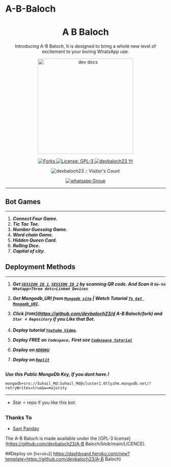 # A-B-Baloch
<h1 align="center"> A B Baloch </h1> 
<p align="center"> Introducing A-B Baloch, It is designed to bring a whole new level of excitement to your boring WhatsApp use. </p>

<p align="center">
  <a href="https://www.youtube.com/@dev_baloch">
    <img alt="dev docs" height="300" src="https://i.imgur.com/ui7GN0L.jpeg">
  </a>
</p>
   
   
<p align="center">
  <a href="" target="_blank">
    <img alt="Forks" src="https://img.shields.io/github/forks/devbaloch23/A-B Baloch" />
  </a>
  <a aria-label="DeVBaloCH is free to use" href="https://github.com/devbaloch23/A-B Baloch/blob/main/LICENCE" target="_blank">
    <img alt="License: GPL-3" src="https://badges.frapsoft.com/os/gpl/gpl.png?v=103)](https://opensource.org/licenses/GPL-3.0/" target="_blank" />
  </a>
  <a aria-label="A-B Baloch is free to use" href="https://www.youtube.com/@dev_baloch" target="_blank">
    <img alt="devbaloch23 Yt" src="https://img.shields.io/youtube/channel/subscribers/UCU071AMRqcd5mfTdCgJFwPg" target="_blank" />
  </a>

</p>
<p align="center"><img src="https://profile-counter.glitch.me/{devbaloch23}/count.svg" alt="devbaloch23 :: Visitor's Count" /></p>
<p align="center">
 <a href="https://chat.whatsapp.com/CiqdwyiDV9eCR3xLe0Tt" target="_blank">
    <img alt="whatsapp Group" src="https://img.shields.io/badge/ Whatsapp Support Group -25D366?style=for-the-badge&logo=whatsapp&logoColor=white" />
  </a>
</p>

---
 
 


   
 
 

 

## Bot Games
---
1. ***Connect Four Game.***
2.  ***Tic Tac Toe.***
3.  ***Number Guessing Game.***
4.  ***Word chain Game.***
5.  ***Hidden Queen Card.***
6.  ***Rolling Dice.***
6.  ***Capital of city.***
##

 





  
 
## Deployment Methods
---
1.  ***Get [`SESSION ID 1`](https://replit.com/@SuhailTechInfo/Suhail-Md?v=1), [`SESSION ID 2`](https://replit.com/@SuhailTechInfo/Secktor-Bot?v=1) by scanning QR code. And Scan it `Go-to Whatapp>Three dots>Linked Devices`***
2.  ***Get Mongodb_URI from [`Mongodb site`](https://www.mongodb.com/) | Watch Tutorial [`To Get Mongodb_URI`](https://www.youtube.com/@dev_baloch).***
3.  ***Click [`FORK`](https://github.com/devbaloch23/d
A-B Baloch/fork) and `Star ⭐ Repository` if you Like that Bot.***
4.  ***Deploy tutorial [`Youtube Video`](https://www.youtube.com/@dev_baloch).***

5.  ***Deploy FREE on `Codespace,` First see [`Codespace tutorial`](https://www.youtube.com/@dev_baloch)***
6.  ***Deploy on [`HEROKU`](https://suhail-web01.vercel.app/deploy.html)***
7.  ***Deploy on [`Replit`](https://suhail-web01.vercel.app/replit.html)***

##


***Use this Public MongoDb Key, If you dont have.!***
```
mongodb+srv://Suhail_Md:Suhail_Md@cluster1.0tlyzhm.mongodb.net/?retryWrites=true&w=majority
```
---

- Star ⭐ repo if you like this bot.



### Thanks To
- [Sam Panday](https://github.com/Sampandey001) 


The A-B Baloch is made available under the [GPL-3 license](https://github.com/devbaloch23/A-B Baloch/blob/main/LICENCE).

##Deploy on [`heroku`]( https://dashboard.heroku.com/new?template=https://github.com/devbaloch23/A-B Baloch)
